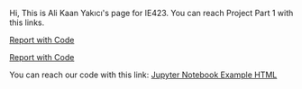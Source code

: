 Hi, 
This is Ali Kaan Yakıcı's page for IE423.
You can reach Project Part 1 with this links.

[Report with Code](https://bu-ie-423.github.io/fall-23-YusufKAvcakar/Part1.pdf)

[Report with Code](Part1.html)

You can reach our code with this link:
[Jupyter Notebook Example HTML](423_proje.html)

